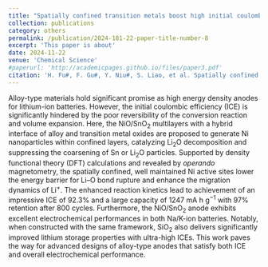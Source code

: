 ```yaml
---
title: "Spatially confined transition metals boost high initial coulombic efficiency in alloy anodes"
collection: publications
category: others
permalink: /publication/2024-181-22-paper-title-number-8
excerpt: 'This paper is about'
date: 2024-11-22
venue: 'Chemical Science'
#paperurl: 'http://academicpages.github.io/files/paper3.pdf'
citation: 'H. Fu#, F. Gu#, Y. Niu#, S. Liao, et al. Spatially confined transition metals boost high initial coulombic efficiency in alloy anodes, Chemical Science, 2025, 16, 418.'
---
```


Alloy-type materials hold significant promise as high energy density anodes for lithium-ion batteries. However, the initial coulombic efficiency (ICE) is significantly hindered by the poor reversibility of the conversion reaction and volume expansion.
Here, the NiO/SnO<sub>2</sub> multilayers with a hybrid interface of alloy and transition metal oxides are proposed to generate Ni nanoparticles within confined layers, catalyzing Li<sub>2</sub>O decomposition and suppressing the coarsening of Sn or Li<sub>2</sub>O particles.
Supported by density functional theory (DFT) calculations and revealed by <i>operando</i> magnetometry, the spatially confined, well maintained Ni active sites lower the energy barrier for Li–O bond rupture and enhance the migration dynamics of Li<sup>+</sup>.
The enhanced reaction kinetics lead to achievement of an impressive ICE of 92.3% and a large capacity of 1247 mA h g<sup>−1</sup> with 97% retention after 800 cycles. Furthermore, the NiO/SnO<sub>2</sub> anode exhibits excellent electrochemical performances in both Na/K-ion batteries.
Notably, when constructed with the same framework, SiO<sub>2</sub> also delivers significantly improved lithium storage properties with ultra-high ICEs. This work paves the way for advanced designs of alloy-type anodes that satisfy both ICE and overall electrochemical performance.
